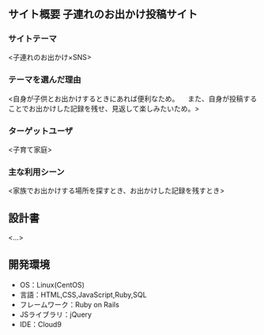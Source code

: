 # <DOKOITTAN>

## サイト概要 子連れのお出かけ投稿サイト
### サイトテーマ
<子連れのお出かけ×SNS>

### テーマを選んだ理由
<自身が子供とお出かけするときにあれば便利なため。
　また、自身が投稿することでお出かけした記録を残せ、見返して楽しみたいため。>

### ターゲットユーザ
<子育て家庭>

### 主な利用シーン
<家族でお出かけする場所を探すとき、お出かけした記録を残すとき>

## 設計書
<...>

## 開発環境
- OS：Linux(CentOS)
- 言語：HTML,CSS,JavaScript,Ruby,SQL
- フレームワーク：Ruby on Rails
- JSライブラリ：jQuery
- IDE：Cloud9
